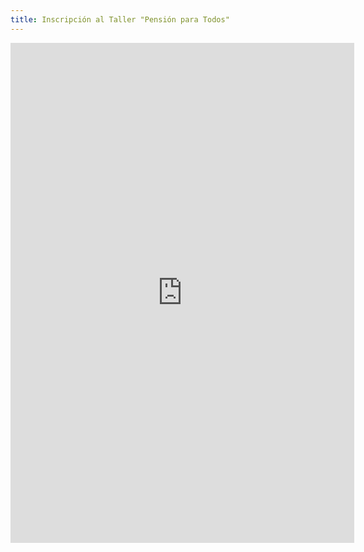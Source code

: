 ```yaml
---
title: Inscripción al Taller "Pensión para Todos"
---
```


<iframe src="https://docs.google.com/forms/d/e/1FAIpQLSdTN40HQZEEctur-GlsfOMYuaz02jo9lSS_XxLGtczBqWQqlA/viewform?embedded=true" width="550" height="800" frameborder="0" marginheight="0" marginwidth="0">Loading…</iframe>
